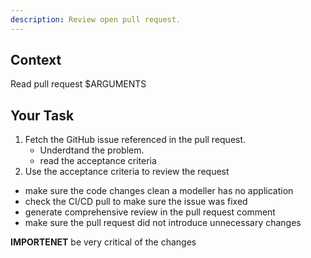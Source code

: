 ```yaml
---
description: Review open pull request.
---
```


## Context
Read pull request $ARGUMENTS

## Your Task
1. Fetch the GitHub issue referenced in the pull request.
    - Underdtand the problem.
    - read the acceptance criteria
2. Use the acceptance criteria to review the request
- make sure the code changes clean a modeller has no application
- check the CI/CD pull to make sure the issue was fixed
- generate comprehensive review in the pull request comment
- make sure the pull request did not introduce unnecessary changes


**IMPORTENET** be very critical of the changes